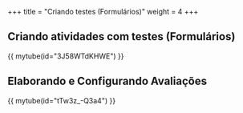 +++
title = "Criando testes (Formulários)"
weight = 4
+++


## Criando atividades com testes (Formulários)

{{ mytube(id="3J58WTdKHWE") }}

## Elaborando e Configurando Avaliações

{{ mytube(id="tTw3z_-Q3a4") }}


